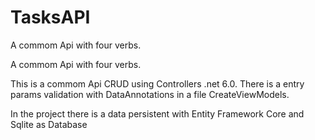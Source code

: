 # TasksAPI
A commom Api with four verbs. 

A commom Api with four verbs.

This is a commom Api CRUD using Controllers .net 6.0. There is a entry params validation with DataAnnotations in a file CreateViewModels.

In the project there is a data persistent with Entity Framework Core and Sqlite as Database
